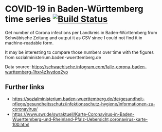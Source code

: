# COVID-19 in Baden-Württemberg time series [![Build Status](https://travis-ci.com/probonopd/covid19.svg?branch=master)](https://travis-ci.com/probonopd/covid19)

Get number of Corona infections per Landkreis in Baden-Württemberg
from Schwäbische Zeitung and output it as CSV since I could not find it in machine-readable form.

It may be interesting to compare those numbers
over time with the figures from sozialministerium.baden-wuerttemberg.de

Data source: https://schwaebische.infogram.com/falle-corona-baden-wurttemberg-1hxr4z1vydoq2yo


## Further links

* https://sozialministerium.baden-wuerttemberg.de/de/gesundheit-pflege/gesundheitsschutz/infektionsschutz-hygiene/informationen-zu-coronavirus/
* https://www.swr.de/swraktuell/Karte-Coronavirus-in-Baden-Wuerttemberg-und-Rheinland-Pfalz-Uebersicht,coronavirus-karte-100.html
